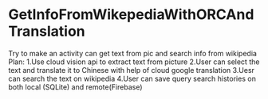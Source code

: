 # GetInfoFromWikepediaWithORCAndTranslation
Try to make an activity can get text from pic and search info from wikipedia
Plan:
1.Use cloud vision api to extract text from picture
2.User can select the text and translate it to Chinese with help of cloud google translation
3.Uesr can search the text on wikipedia
4.User can save query search histories on both local (SQLite) and remote(Firebase)
